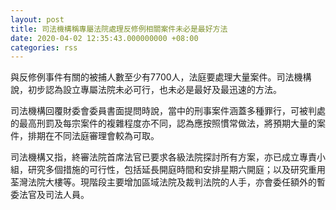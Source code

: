 ```yaml
---
layout: post
title: 司法機構稱專屬法院處理反修例相關案件未必是最好方法
date: 2020-04-02 12:35:43.000000000 +08:00
categories: rss
---
```


與反修例事件有關的被捕人數至少有7700人，法庭要處理大量案件。司法機構說，初步認為設立專屬法院未必可行，也未必是最好及最迅速的方法。

司法機構回覆財委會委員書面提問時說，當中的刑事案件涵蓋多種罪行，可被判處的最高刑罰及每宗案件的複雜程度亦不同，認為應按照慣常做法，將預期大量的案件，排期在不同法庭審理會較為可取。

司法機構又指，終審法院首席法官已要求各級法院探討所有方案，亦已成立專責小組，研究多個措施的可行性，包括延長開庭時間和安排星期六開庭；以及研究重用荃灣法院大樓等。現階段主要增加區域法院及裁判法院的人手，亦會委任額外的暫委法官及司法人員。
